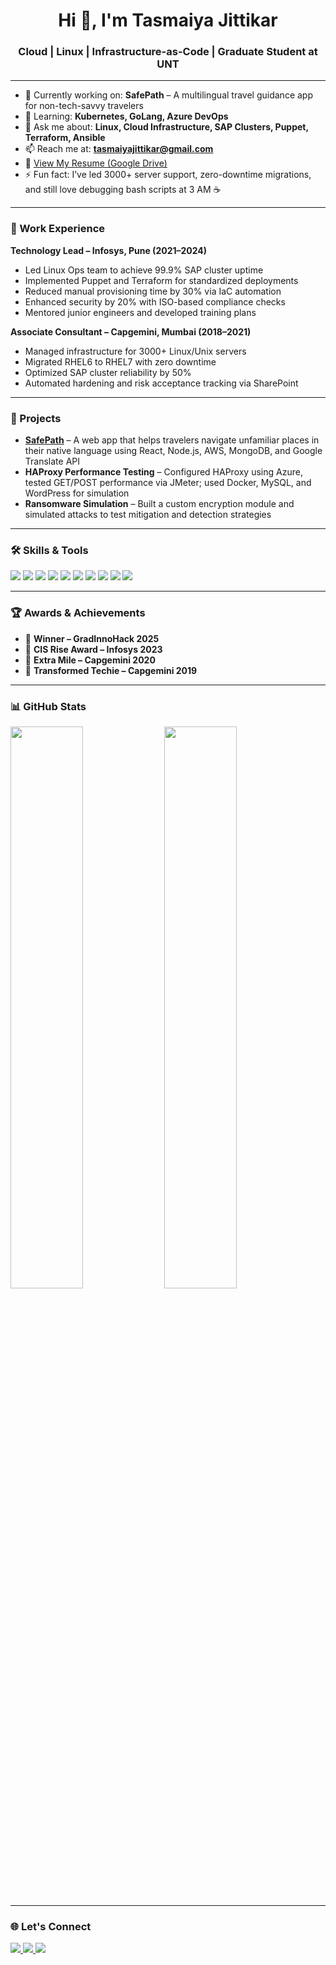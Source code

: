 <h1 align="center">Hi 👋, I'm Tasmaiya Jittikar</h1>
<h3 align="center">Cloud | Linux | Infrastructure-as-Code | Graduate Student at UNT</h3>

---

- 🔭 Currently working on: **SafePath** – A multilingual travel guidance app for non-tech-savvy travelers  
- 🌱 Learning: **Kubernetes, GoLang, Azure DevOps**  
- 💬 Ask me about: **Linux, Cloud Infrastructure, SAP Clusters, Puppet, Terraform, Ansible**  
- 📫 Reach me at: **tasmaiyajittikar@gmail.com**  
- 📄 [View My Resume (Google Drive)](https://drive.google.com/file/d/1DRatPkx0vKw_9ztw3sDpbhJA0RlrWDHg/view?usp=drive_link)  
- ⚡ Fun fact: I’ve led 3000+ server support, zero-downtime migrations, and still love debugging bash scripts at 3 AM ☕

---

### 💼 Work Experience

**Technology Lead – Infosys, Pune (2021–2024)**  
- Led Linux Ops team to achieve 99.9% SAP cluster uptime  
- Implemented Puppet and Terraform for standardized deployments  
- Reduced manual provisioning time by 30% via IaC automation  
- Enhanced security by 20% with ISO-based compliance checks  
- Mentored junior engineers and developed training plans  

**Associate Consultant – Capgemini, Mumbai (2018–2021)**  
- Managed infrastructure for 3000+ Linux/Unix servers  
- Migrated RHEL6 to RHEL7 with zero downtime  
- Optimized SAP cluster reliability by 50%  
- Automated hardening and risk acceptance tracking via SharePoint

---

### 🚀 Projects

- **[SafePath](https://github.com/tasmaiyajittikar/safePath1)** – A web app that helps travelers navigate unfamiliar places in their native language using React, Node.js, AWS, MongoDB, and Google Translate API  
- **HAProxy Performance Testing** – Configured HAProxy using Azure, tested GET/POST performance via JMeter; used Docker, MySQL, and WordPress for simulation  
- **Ransomware Simulation** – Built a custom encryption module and simulated attacks to test mitigation and detection strategies

---

### 🛠️ Skills & Tools

<p align="left">
  <img src="https://img.shields.io/badge/-Python-05122A?style=flat&logo=python" />
  <img src="https://img.shields.io/badge/-AWS-232F3E?style=flat&logo=amazon-aws" />
  <img src="https://img.shields.io/badge/-Terraform-623CE4?style=flat&logo=terraform" />
  <img src="https://img.shields.io/badge/-Ansible-E74429?style=flat&logo=ansible" />
  <img src="https://img.shields.io/badge/-Docker-2496ED?style=flat&logo=docker" />
  <img src="https://img.shields.io/badge/-Linux-FCC624?style=flat&logo=linux" />
  <img src="https://img.shields.io/badge/-MySQL-4479A1?style=flat&logo=mysql" />
  <img src="https://img.shields.io/badge/-React-20232A?style=flat&logo=react" />
 <img src="https://img.shields.io/badge/-SAP-0FAAFF?style=flat&logo=sap" />
  <img src="https://img.shields.io/badge/-ServiceNow-1CB743?style=flat&logo=servicenow&logoColor=white" />
</p>

---

### 🏆 Awards & Achievements

- 🥇 **Winner – GradInnoHack 2025**
- 🏅 **CIS Rise Award – Infosys 2023**
- 🌟 **Extra Mile – Capgemini 2020**
- 🧠 **Transformed Techie – Capgemini 2019**

---

### 📊 GitHub Stats

<p align="left">
  <img src="https://github-readme-stats.vercel.app/api?username=tasmaiyajittikar&show_icons=true&theme=radical" width="48%" />
  <img src="https://github-readme-streak-stats.herokuapp.com?user=tasmaiyajittikar&theme=radical" width="48%" />
</p>

---

### 🌐 Let's Connect

<p align="left">
  <a href="https://www.linkedin.com/in/tasmaiya-tamboli" target="_blank"> <img src="https://img.shields.io/badge/-LinkedIn-0077B5?style=flat&logo=linkedin" /> </a>
  <a href="mailto:tasmaiyajittikar@gmail.com"> <img src="https://img.shields.io/badge/-Gmail-D14836?style=flat&logo=gmail&logoColor=white" /> </a>
  <a href="https://github.com/tasmaiyajittikar"> <img src="https://img.shields.io/badge/-GitHub-181717?style=flat&logo=github" /> </a>
</p>
